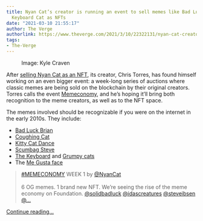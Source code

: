 ```yaml
---
title: Nyan Cat’s creator is running an event to sell memes like Bad Luck Brian and
  Keyboard Cat as NFTs
date: "2021-03-10 21:55:17"
author: The Verge
authorlink: https://www.theverge.com/2021/3/10/22322131/nyan-cat-creator-nft-memes-memeconomy
tags:
- The-Verge
---
```

<figure>
      <img alt="" src="https://cdn.vox-cdn.com/thumbor/VPRG7VIyYHqDAwUoZ2U7UzE2aek=/0x151:892x746/1310x873/cdn.vox-cdn.com/uploads/chorus_image/image/68944793/Screen_Shot_2021_03_10_at_10.01.15_AM.0.png" />
        <figcaption>Image: Kyle Craven</figcaption>
    </figure>

  <p id="DrYbxT">After <a href="https://www.theverge.com/2021/2/18/22287956/nyan-cat-crypto-art-foundation-nft-sale-chris-torres">selling Nyan Cat as an NFT</a>, its creator, Chris Torres, has found himself working on an even bigger event: a week-long series of auctions where classic memes are being sold on the blockchain by their original creators. Torres calls the event <a href="https://twitter.com/withFND/status/1369098514773381120?s=20">Memeconomy</a>, and he’s hoping it’ll bring both recognition to the meme creators, as well as to the NFT space.</p>
<p id="Pbr7Zh">The memes involved should be recognizable if you were on the internet in the early 2010s. They include:</p>
<ul>
<li id="oGxggC"><a href="https://knowyourmeme.com/memes/bad-luck-brian">Bad Luck Brian</a></li>
<li id="sMRgDl"><a href="https://knowyourmeme.com/memes/coughing-cat">Coughing Cat</a></li>
<li id="JsfsmJ"><a href="https://www.youtube.com/watch?v=SaA_cs4WZHM">Kitty Cat Dance</a></li>
<li id="vBP3cd"><a href="https://knowyourmeme.com/memes/scumbag-steve">Scumbag Steve</a></li>
<li id="8gg1re">
<a href="https://www.youtube.com/watch?v=J---aiyznGQ">The Keyboard</a> and <a href="https://knowyourmeme.com/memes/grumpy-cat">Grumpy cats</a>
</li>
<li id="Lp7mEC">The <a href="https://knowyourmeme.com/memes/me-gusta">Me Gusta face</a>
</li>
</ul>
<div id="UT2dKy">
<blockquote class="twitter-tweet">
<p lang="en" dir="ltr">  <a href="https://twitter.com/hashtag/MEMECONOMY?src=hash&amp;ref_src=twsrc%5Etfw">#MEMECONOMY</a> WEEK 1   by <a href="https://twitter.com/NyanCat?ref_src=twsrc%5Etfw">@NyanCat</a> <br><br>6 OG memes. 1 brand new NFT. We’re seeing the rise of the meme economy on Foundation.     <a href="https://twitter.com/solidbadluck?ref_src=twsrc%5Etfw">@solidbadluck</a> <a href="https://twitter.com/IdasCreatures?ref_src=twsrc%5Etfw">@idascreatures</a> <a href="https://twitter.com/SteveIbsen?ref_src=twsrc%5Etfw">@steveibsen</a> <a href="https://twitter.com/RealGrumpyCat?ref_src=twsrc%5Etfw">@...</a></p>
</blockquote>
</div>
  <p>
    <a href="https://www.theverge.com/2021/3/10/22322131/nyan-cat-creator-nft-memes-memeconomy">Continue reading&hellip;</a>
  </p>